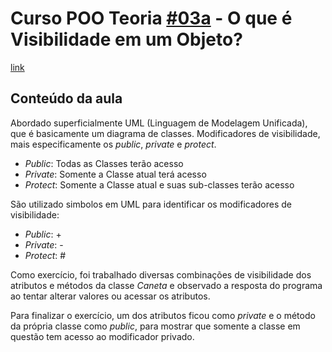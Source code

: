 # Curso POO Teoria [#03a](https://www.youtube.com/hashtag/03a) - O que é Visibilidade em um Objeto?



[link](https://www.youtube.com/watch?v=jFI-qqitzwk&list=PLHz_AreHm4dkqe2aR0tQK74m8SFe-aGsY&index=6)


## Conteúdo da aula


Abordado superficialmente UML (Linguagem de Modelagem Unificada), que é basicamente um diagrama de classes.
Modificadores de visibilidade, mais especificamente os *public*, *private* e *protect*.

- *Public*: Todas as Classes terão acesso
- *Private*: Somente a Classe atual terá acesso
- *Protect*: Somente a Classe atual e suas sub-classes terão acesso


São utilizado simbolos em UML para identificar os modificadores de visibilidade:

- *Public*: +
- *Private*: -
- *Protect*: #


Como exercício, foi trabalhado diversas combinações de visibilidade dos atributos e métodos da classe *Caneta* e observado a resposta do programa ao tentar alterar valores ou acessar os atributos.

Para finalizar o exercício, um dos atributos ficou como *private* e o método da própria classe como *public*, para mostrar que somente a classe em questão tem acesso ao modificador privado.
